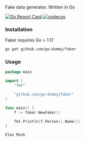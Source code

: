 Fake data generator. Written in Go

[![Go Report Card](https://goreportcard.com/badge/github.com/go-dummy/faker)](https://goreportcard.com/report/github.com/go-dummy/faker)
[![codecov](https://codecov.io/gh/go-dummy/faker/branch/main/graph/badge.svg?token=HCOXZU6MFB)](https://codecov.io/gh/go-dummy/faker)

### Installation
Faker requires Go > 1.17
```bash
go get github.com/go-dummy/faker
```
### Usage
```go
package main

import (
	"fmt"

	"github.com/go-dummy/faker"
)

func main() {
	f := faker.NewFaker()

	fmt.Println(f.Person().Name())
}
```
```bash
Elon Musk
```
